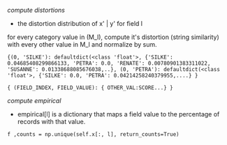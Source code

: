 *compute distortions*

 * the distortion distribution of x' | y' for field l

for every category value in (M_l), compute it's distortion (string similarity) with every other value in M_l and normalize by sum.

`
{(0, 'SILKE'): defaultdict(<class 'float'>, {'SILKE': 0.04685408299866133, 'PETRA': 0.0, 'RENATE': 0.00780901383311022, 'SUSANNE': 0.01338688085676038,..},
(0, 'PETRA'): defaultdict(<class 'float'>, {'SILKE': 0.0, 'PETRA': 0.04214258240379955,....}
 }
 `
 
 `{
       (FIELD_INDEX, FIELD_VALUE): { OTHER_VAL:SCORE...}
 }`
 
 
 *compute empirical*
 
 * empirical[l] is a dictionary that maps a field value to the percentage of records with that value.
 
 `f ,counts = np.unique(self.x[:, l], return_counts=True)`
 
 